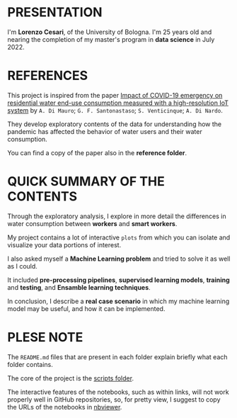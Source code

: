 # PRESENTATION

I'm **Lorenzo Cesari**, of the University of Bologna. I'm 25 years old and nearing the completion of my master's program in **data science** in July 2022.


# REFERENCES

This project is inspired from the paper [Impact of COVID-19 emergency on residential water end-use consumption measured with a high-resolution IoT system](https://iwaponline.com/aqua/article/70/8/1248/85076/Impact-of-COVID-19-emergency-on-residential-water) by `A. Di Mauro`; `G. F. Santonastaso`; `S. Venticinque`; `A. Di Nardo`.

They develop exploratory contents of the data for understanding how the pandemic has affected the behavior of water users and their water consumption.

You can find a copy of the paper also in the **reference folder**.

# QUICK SUMMARY OF THE CONTENTS 

Through the exploratory analysis, I explore in more detail the differences in water consumption between **workers** and **smart workers**.

My project contains a lot of interactive `plots` from which you can isolate and visualize your data portions of interest.

I also asked myself a **Machine Learning problem** and tried to solve it as well as I could.

It included **pre-processing pipelines**, **supervised learning models**, **training** and **testing**, and **Ensamble learning techniques**.

In conclusion, I describe a **real case scenario** in which my machine learning model may be useful, and how it can be implemented.


# PLESE NOTE 

The `README.md` files that are present in each folder explain briefly what each folder contains.

The core of the project is the [scripts folder](https://github.com/Lcesari96/WaterCovid/tree/master/scripts).

The interactive features of the notebooks, such as within links, will not work properly well in GitHub repositories, so, for pretty view, I suggest to copy the URLs
of the notebooks in [nbviewer](https://nbviewer.org/).


